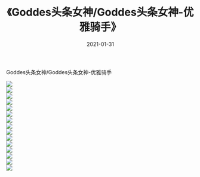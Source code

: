 ﻿---
layout: post
title:  《Goddes头条女神/Goddes头条女神-优雅骑手》
date:   2021-01-31
img: http://pic.660000.xyz/1:/网络美图/2021/Goddes头条女神/Goddes头条女神-优雅骑手/000.jpg
categories: [美女, 清纯, 唯美]
---

Goddes头条女神/Goddes头条女神-优雅骑手

 ![](http://pic.660000.xyz/1:/网络美图/2021/Goddes头条女神/Goddes头条女神-优雅骑手/001.jpg) <br>![](http://pic.660000.xyz/1:/网络美图/2021/Goddes头条女神/Goddes头条女神-优雅骑手/002.jpg) <br>![](http://pic.660000.xyz/1:/网络美图/2021/Goddes头条女神/Goddes头条女神-优雅骑手/003.jpg) <br>![](http://pic.660000.xyz/1:/网络美图/2021/Goddes头条女神/Goddes头条女神-优雅骑手/004.jpg) <br>![](http://pic.660000.xyz/1:/网络美图/2021/Goddes头条女神/Goddes头条女神-优雅骑手/005.jpg) <br>![](http://pic.660000.xyz/1:/网络美图/2021/Goddes头条女神/Goddes头条女神-优雅骑手/006.jpg) <br>![](http://pic.660000.xyz/1:/网络美图/2021/Goddes头条女神/Goddes头条女神-优雅骑手/007.jpg) <br>![](http://pic.660000.xyz/1:/网络美图/2021/Goddes头条女神/Goddes头条女神-优雅骑手/008.jpg) <br>![](http://pic.660000.xyz/1:/网络美图/2021/Goddes头条女神/Goddes头条女神-优雅骑手/009.jpg) <br>![](http://pic.660000.xyz/1:/网络美图/2021/Goddes头条女神/Goddes头条女神-优雅骑手/010.jpg) <br>![](http://pic.660000.xyz/1:/网络美图/2021/Goddes头条女神/Goddes头条女神-优雅骑手/011.jpg) <br>![](http://pic.660000.xyz/1:/网络美图/2021/Goddes头条女神/Goddes头条女神-优雅骑手/012.jpg) <br>![](http://pic.660000.xyz/1:/网络美图/2021/Goddes头条女神/Goddes头条女神-优雅骑手/013.jpg) <br>![](http://pic.660000.xyz/1:/网络美图/2021/Goddes头条女神/Goddes头条女神-优雅骑手/014.jpg) <br>![](http://pic.660000.xyz/1:/网络美图/2021/Goddes头条女神/Goddes头条女神-优雅骑手/015.jpg) <br>